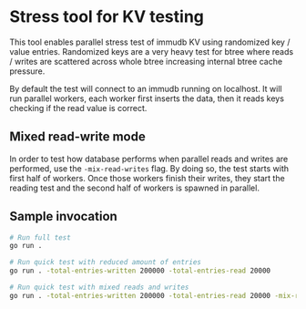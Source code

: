 # Stress tool for KV testing

This tool enables parallel stress test of immudb KV using randomized key / value entries.
Randomized keys are a very heavy test for btree where reads / writes are scattered across
whole btree increasing internal btree cache pressure.

By default the test will connect to an immudb running on localhost.
It will run parallel workers, each worker first inserts the data, then it reads keys
checking if the read value is correct.

## Mixed read-write mode

In order to test how database performs when parallel reads and writes are performed,
use the `-mix-read-writes` flag. By doing so, the test starts with first half of workers.
Once those workers finish their writes, they start the reading test and the second
half of workers is spawned in parallel.

## Sample invocation

```sh
# Run full test
go run .
```

```sh
# Run quick test with reduced amount of entries
go run . -total-entries-written 200000 -total-entries-read 20000
```

```sh
# Run quick test with mixed reads and writes
go run . -total-entries-written 200000 -total-entries-read 20000 -mix-read-writes
```

